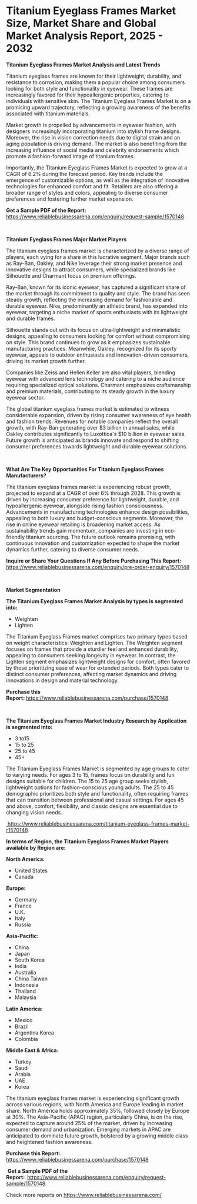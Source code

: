 <p><h1>Titanium Eyeglass Frames Market Size, Market Share and Global Market Analysis Report, 2025 - 2032</h1></p><p><strong>Titanium Eyeglass Frames Market Analysis and Latest Trends</strong></p>
<p><p>Titanium eyeglass frames are known for their lightweight, durability, and resistance to corrosion, making them a popular choice among consumers looking for both style and functionality in eyewear. These frames are increasingly favored for their hypoallergenic properties, catering to individuals with sensitive skin. The Titanium Eyeglass Frames Market is on a promising upward trajectory, reflecting a growing awareness of the benefits associated with titanium materials.</p><p>Market growth is propelled by advancements in eyewear fashion, with designers increasingly incorporating titanium into stylish frame designs. Moreover, the rise in vision correction needs due to digital strain and an aging population is driving demand. The market is also benefiting from the increasing influence of social media and celebrity endorsements which promote a fashion-forward image of titanium frames.</p><p>Importantly, the Titanium Eyeglass Frames Market is expected to grow at a CAGR of 6.2% during the forecast period. Key trends include the emergence of customizable options, as well as the integration of innovative technologies for enhanced comfort and fit. Retailers are also offering a broader range of styles and colors, appealing to diverse consumer preferences and fostering further market expansion.</p></p>
<p><strong>Get a Sample PDF of the Report:&nbsp;</strong> <a href="https://www.reliablebusinessarena.com/enquiry/request-sample/1570148?utm_campaign=2294&utm_medium=2&utm_source=Github&utm_content=ia&utm_term=03032025&utm_id=titanium-eyeglass-frames">https://www.reliablebusinessarena.com/enquiry/request-sample/1570148</a></p>
<p>&nbsp;</p>
<p><strong>Titanium Eyeglass Frames Major Market Players</strong></p>
<p><p>The titanium eyeglass frames market is characterized by a diverse range of players, each vying for a share in this lucrative segment. Major brands such as Ray-Ban, Oakley, and Nike leverage their strong market presence and innovative designs to attract consumers, while specialized brands like Silhouette and Charmant focus on premium offerings.</p><p>Ray-Ban, known for its iconic eyewear, has captured a significant share of the market through its commitment to quality and style. The brand has seen steady growth, reflecting the increasing demand for fashionable and durable eyewear. Nike, predominantly an athletic brand, has expanded into eyewear, targeting a niche market of sports enthusiasts with its lightweight and durable frames.</p><p>Silhouette stands out with its focus on ultra-lightweight and minimalistic designs, appealing to consumers looking for comfort without compromising on style. This brand continues to grow as it emphasizes sustainable manufacturing practices. Meanwhile, Oakley, recognized for its sporty eyewear, appeals to outdoor enthusiasts and innovation-driven consumers, driving its market growth further.</p><p>Companies like Zeiss and Hellen Keller are also vital players, blending eyewear with advanced lens technology and catering to a niche audience requiring specialized optical solutions. Charmant emphasizes craftsmanship and premium materials, contributing to its steady growth in the luxury eyewear sector.</p><p>The global titanium eyeglass frames market is estimated to witness considerable expansion, driven by rising consumer awareness of eye health and fashion trends. Revenues for notable companies reflect the overall growth, with Ray-Ban generating over $3 billion in annual sales, while Oakley contributes significantly to Luxottica's $10 billion in eyewear sales. Future growth is anticipated as brands innovate and respond to shifting consumer preferences towards lightweight and durable eyewear solutions.</p></p>
<p>&nbsp;</p>
<p><strong>What Are The Key Opportunities For Titanium Eyeglass Frames Manufacturers?</strong></p>
<p><p>The titanium eyeglass frames market is experiencing robust growth, projected to expand at a CAGR of over 6% through 2028. This growth is driven by increasing consumer preference for lightweight, durable, and hypoallergenic eyewear, alongside rising fashion consciousness. Advancements in manufacturing technologies enhance design possibilities, appealing to both luxury and budget-conscious segments. Moreover, the rise in online eyewear retailing is broadening market access. As sustainability trends gain momentum, companies are investing in eco-friendly titanium sourcing. The future outlook remains promising, with continuous innovation and customization expected to shape the market dynamics further, catering to diverse consumer needs.</p></p>
<p><strong>Inquire or Share Your Questions If Any Before Purchasing This Report:</strong> <a href="https://www.reliablebusinessarena.com/enquiry/pre-order-enquiry/1570148?utm_campaign=2294&utm_medium=2&utm_source=Github&utm_content=ia&utm_term=03032025&utm_id=titanium-eyeglass-frames">https://www.reliablebusinessarena.com/enquiry/pre-order-enquiry/1570148</a></p>
<p>&nbsp;</p>
<p><strong>Market Segmentation</strong></p>
<p><strong>The Titanium Eyeglass Frames Market Analysis by types is segmented into:</strong></p>
<p><ul><li>Weighten</li><li>Lighten</li></ul></p>
<p><p>The Titanium Eyeglass Frames market comprises two primary types based on weight characteristics: Weighten and Lighten. The Weighten segment focuses on frames that provide a sturdier feel and enhanced durability, appealing to consumers seeking longevity in eyewear. In contrast, the Lighten segment emphasizes lightweight designs for comfort, often favored by those prioritizing ease of wear for extended periods. Both types cater to distinct consumer preferences, affecting market dynamics and driving innovations in design and material technology.</p></p>
<p><strong>Purchase this Report:&nbsp;</strong><a href="https://www.reliablebusinessarena.com/purchase/1570148?utm_campaign=2294&utm_medium=2&utm_source=Github&utm_content=ia&utm_term=03032025&utm_id=titanium-eyeglass-frames">https://www.reliablebusinessarena.com/purchase/1570148</a></p>
<p>&nbsp;</p>
<p><strong>The Titanium Eyeglass Frames Market Industry Research by Application is segmented into:</strong></p>
<p><ul><li>3 to15</li><li>15 to 25</li><li>25 to 45</li><li>45+</li></ul></p>
<p><p>The Titanium Eyeglass Frames Market is segmented by age groups to cater to varying needs. For ages 3 to 15, frames focus on durability and fun designs suitable for children. The 15 to 25 age group seeks stylish, lightweight options for fashion-conscious young adults. The 25 to 45 demographic prioritizes both style and functionality, often requiring frames that can transition between professional and casual settings. For ages 45 and above, comfort, flexibility, and classic designs are essential due to changing vision needs.</p></p>
<p><a href="https://www.reliablebusinessarena.com/titanium-eyeglass-frames-market-r1570148?utm_campaign=2294&utm_medium=2&utm_source=Github&utm_content=ia&utm_term=03032025&utm_id=titanium-eyeglass-frames">&nbsp;https://www.reliablebusinessarena.com/titanium-eyeglass-frames-market-r1570148</a></p>
<p><strong>In terms of Region, the Titanium Eyeglass Frames Market Players available by Region are:</strong></p>
<p>
    <p> <strong> North America: </strong>
        <ul>
            <li>United States</li>
            <li>Canada</li>
        </ul>
        </p> 
    <p> <strong> Europe: </strong>
        <ul>
            <li>Germany</li>
            <li>France</li>
            <li>U.K.</li>
            <li>Italy</li>
            <li>Russia</li>
        </ul>
        </p> 
    <p> <strong> Asia-Pacific: </strong>
        <ul>
            <li>China</li>
            <li>Japan</li>
            <li>South Korea</li>
            <li>India</li>
            <li>Australia</li>
            <li>China Taiwan</li>
            <li>Indonesia</li>
            <li>Thailand</li>
            <li>Malaysia</li>
        </ul>
        </p> 
    <p> <strong> Latin America: </strong>
        <ul>
            <li>Mexico</li>
            <li>Brazil</li>
            <li>Argentina Korea</li>
            <li>Colombia</li>
        </ul>
        </p> 
    <p> <strong> Middle East & Africa: </strong>
        <ul>
            <li>Turkey</li>
            <li>Saudi</li>
            <li>Arabia</li>
            <li>UAE</li>
            <li>Korea</li>
        </ul>
    </p>
    </p>
<p><p>The titanium eyeglass frames market is experiencing significant growth across various regions, with North America and Europe leading in market share. North America holds approximately 35%, followed closely by Europe at 30%. The Asia-Pacific (APAC) region, particularly China, is on the rise, expected to capture around 25% of the market, driven by increasing consumer demand and urbanization. Emerging markets in APAC are anticipated to dominate future growth, bolstered by a growing middle class and heightened fashion awareness.</p></p>
<p><strong>Purchase this Report: </strong><a href="https://www.reliablebusinessarena.com/purchase/1570148?utm_campaign=2294&utm_medium=2&utm_source=Github&utm_content=ia&utm_term=03032025&utm_id=titanium-eyeglass-frames">https://www.reliablebusinessarena.com/purchase/1570148</a></p>
<p>&nbsp;<strong>Get a Sample PDF of the Report:&nbsp;&nbsp;</strong><a href="https://www.reliablebusinessarena.com/enquiry/request-sample/1570148?utm_campaign=2294&utm_medium=2&utm_source=Github&utm_content=ia&utm_term=03032025&utm_id=titanium-eyeglass-frames">https://www.reliablebusinessarena.com/enquiry/request-sample/1570148</a></p>
<p><strong></strong></p>
<p>Check more reports on <a href="https://www.reliablebusinessarena.com/?utm_campaign=2294&utm_medium=2&utm_source=Github&utm_content=ia&utm_term=03032025&utm_id=titanium-eyeglass-frames">https://www.reliablebusinessarena.com/</a></p>